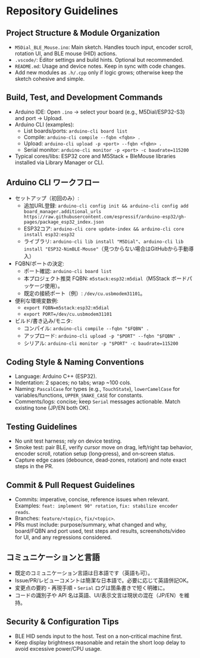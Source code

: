 # Repository Guidelines

## Project Structure & Module Organization
- `M5Dial_BLE_Mouse.ino`: Main sketch. Handles touch input, encoder scroll, rotation UI, and BLE mouse (HID) actions.
- `.vscode/`: Editor settings and build hints. Optional but recommended.
- `README.md`: Usage and device notes. Keep in sync with code changes.
- Add new modules as `.h/.cpp` only if logic grows; otherwise keep the sketch cohesive and simple.

## Build, Test, and Development Commands
- Arduino IDE: Open `.ino` → select your board (e.g., M5Dial/ESP32-S3) and port → Upload.
- Arduino CLI (examples):
  - List boards/ports: `arduino-cli board list`
  - Compile: `arduino-cli compile --fqbn <fqbn> .`
  - Upload: `arduino-cli upload -p <port> --fqbn <fqbn> .`
  - Serial monitor: `arduino-cli monitor -p <port> -c baudrate=115200`
- Typical cores/libs: ESP32 core and M5Stack + BleMouse libraries installed via Library Manager or CLI.

## Arduino CLI ワークフロー
- セットアップ（初回のみ）:
  - 追加URL登録: `arduino-cli config init && arduino-cli config add board_manager.additional_urls https://raw.githubusercontent.com/espressif/arduino-esp32/gh-pages/package_esp32_index.json`
  - ESP32コア: `arduino-cli core update-index && arduino-cli core install esp32:esp32`
  - ライブラリ: `arduino-cli lib install "M5Dial"`、`arduino-cli lib install "ESP32-NimBLE-Mouse"`（見つからない場合はGitHubから手動導入）
- FQBN/ポートの決定:
  - ポート確認: `arduino-cli board list`
  - 本プロジェクト推奨 FQBN: `m5stack:esp32:m5dial`（M5Stack ボードパッケージ使用）。
  - 既定の接続ポート（例）: `/dev/cu.usbmodem31101`。
- 便利な環境変数例:
  - `export FQBN=m5stack:esp32:m5dial`
  - `export PORT=/dev/cu.usbmodem31101`
- ビルド/書き込み/モニタ:
  - コンパイル: `arduino-cli compile --fqbn "$FQBN" .`
  - アップロード: `arduino-cli upload -p "$PORT" --fqbn "$FQBN" .`
  - シリアル: `arduino-cli monitor -p "$PORT" -c baudrate=115200`

## Coding Style & Naming Conventions
- Language: Arduino C++ (ESP32).
- Indentation: 2 spaces; no tabs; wrap ~100 cols.
- Naming: `PascalCase` for types (e.g., `TouchState`), `lowerCamelCase` for variables/functions, `UPPER_SNAKE_CASE` for constants.
- Comments/logs: concise; keep `Serial` messages actionable. Match existing tone (JP/EN both OK).

## Testing Guidelines
- No unit test harness; rely on device testing.
- Smoke test: pair BLE, verify cursor move on drag, left/right tap behavior, encoder scroll, rotation setup (long‑press), and on‑screen status.
- Capture edge cases (debounce, dead‑zones, rotation) and note exact steps in the PR.

## Commit & Pull Request Guidelines
- Commits: imperative, concise, reference issues when relevant. Examples: `feat: implement 90° rotation`, `fix: stabilize encoder reads`.
- Branches: `feature/<topic>`, `fix/<topic>`.
- PRs must include: purpose/summary, what changed and why, board/FQBN and port used, test steps and results, screenshots/video for UI, and any regressions considered.

## コミュニケーションと言語
- 既定のコミュニケーション言語は日本語です（英語も可）。
- Issue/PR/レビューコメントは簡潔な日本語で。必要に応じて英語併記OK。
- 変更点の要約・再現手順・`Serial` ログは箇条書きで短く明確に。
- コードの識別子や API 名は英語、UI/表示文言は現状の混在（JP/EN）を維持。

## Security & Configuration Tips
- BLE HID sends input to the host. Test on a non‑critical machine first.
- Keep display brightness reasonable and retain the short loop delay to avoid excessive power/CPU usage.
